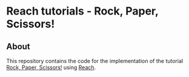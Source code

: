 # Reach tutorials - Rock, Paper, Scissors!

## About
This repository contains the code for the implementation of the tutorial [Rock, Paper, Scissors!](https://docs.reach.sh/tut/rps/) using [Reach](https://docs.reach.sh/#reach-top).